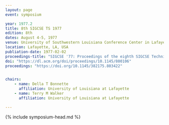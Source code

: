 ```yaml
---
layout: page
event: symposium

year: 1977.2
title: 8th SIGCSE TS 1977
edition: 8th
dates: August 4-5, 1977
venue: University of Southwestern Louisiana Conference Center in Lafayette 
location: Lafayette, LA, USA
publiation-date: 1977-02-02
proceedings-title: "SIGCSE '77: Proceedings of the eighth SIGCSE Technical Symposium on Computer Science Education"
doi: "https://dl.acm.org/doi/proceedings/10.1145/800106"
proceedings: "https://doi.org/10.1145/382175.803422"


chairs: 
    - name: Della T Bonnette
      affiliation: University of Louisiana at Lafayette
    - name: Terry M Walker
      affiliation: University of Louisiana at Lafayette

---
```


{% include symposium-head.md %}

